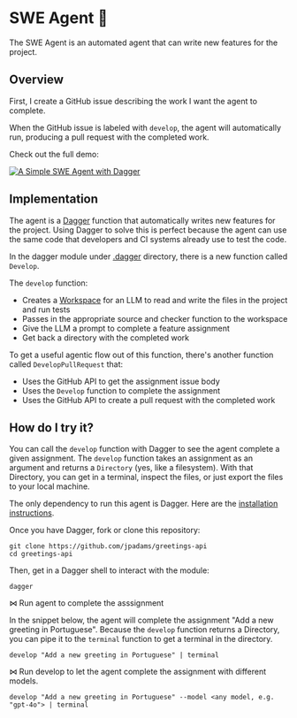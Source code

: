 # SWE Agent 🤖

The SWE Agent is an automated agent that can write new features for the project.

## Overview

First, I create a GitHub issue describing the work I want the agent to complete.

When the GitHub issue is labeled with `develop`, the agent will automatically run,
producing a pull request with the completed work.

Check out the full demo:

[![A Simple SWE Agent with Dagger](https://img.youtube.com/vi/B7P04M9c1m0/0.jpg)](https://www.youtube.com/watch?v=B7P04M9c1m0)

## Implementation

The agent is a [Dagger](https://dagger.io) function that automatically writes new features for the project.
Using Dagger to solve this is perfect because the agent can use the same code that developers and CI systems already use to test the code.

In the dagger module under [.dagger](./.dagger) directory, there is a new function called `Develop`.

The `develop` function:
- Creates a [Workspace](./.dagger/workspace) for an LLM to read and write the files in the project and run tests
- Passes in the appropriate source and checker function to the workspace
- Give the LLM a prompt to complete a feature assignment
- Get back a directory with the completed work

To get a useful agentic flow out of this function, there's another function called `DevelopPullRequest` that:
- Uses the GitHub API to get the assignment issue body
- Uses the `Develop` function to complete the assignment
- Uses the GitHub API to create a pull request with the completed work

## How do I try it?

You can call the `develop` function with Dagger to see the agent complete a given assignment. The `develop` function takes an assignment as an argument and returns a `Directory` (yes, like a filesystem). With that Directory, you can get in a terminal, inspect the files, or just export the files to your local machine.

The only dependency to run this agent is Dagger. Here are the [installation instructions](https://docs.dagger.io/ai-agents#initial-setup).

Once you have Dagger, fork or clone this repository:
```
git clone https://github.com/jpadams/greetings-api
cd greetings-api
```

Then, get in a Dagger shell to interact with the module:

```
dagger
```

⋈ Run agent to complete the asssignment

In the snippet below, the agent will complete the assignment "Add a new greeting in Portuguese".
Because the `develop` function returns a Directory, you can pipe it to the `terminal` function to get a terminal in the directory.

```
develop "Add a new greeting in Portuguese" | terminal
```



⋈ Run develop to let the agent complete the assignment with different models.

```
develop "Add a new greeting in Portuguese" --model <any model, e.g. "gpt-4o"> | terminal
```

